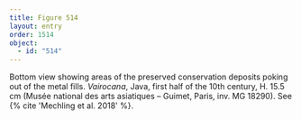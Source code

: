 ```yaml
---
title: Figure 514
layout: entry
order: 1514
object:
  - id: "514"
---
```


Bottom view showing areas of the preserved conservation deposits poking out of the metal fills. *Vairocana*, Java, first half of the 10th century, H. 15.5 cm (Musée national des arts asiatiques – Guimet, Paris, inv. MG 18290). See {% cite 'Mechling et al. 2018' %}.
